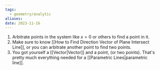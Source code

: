 ```yaml
---
tags:
  - geometry/analytic
aliases: 
date: 2023-11-16
---
```

1. Arbitrate points in the system like $x = 0$ or others to find a point in it.
2. Make sure to know [[How to Find Direction Vector of Plane Intersect Line]], or you can arbitrate another point to find two points.
3. You got yourself a [[Vector|Vector]] and a point, (or two points). That's pretty much everything needed for a [[Parametric Lines|parametric line]].